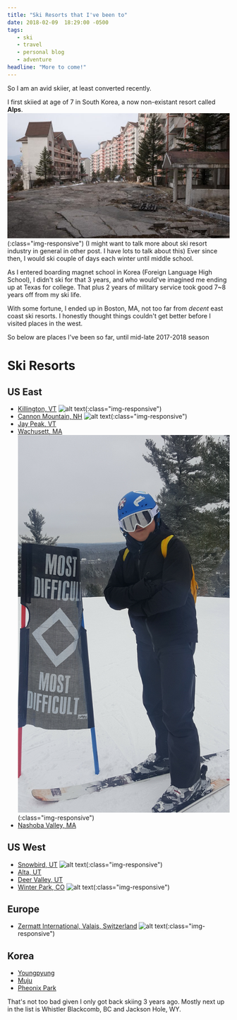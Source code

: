 ```yaml
---
title: "Ski Resorts that I've been to"
date: 2018-02-09  18:29:00 -0500
tags:
   - ski
   - travel
   - personal blog
   - adventure
headline: "More to come!"
---
```

So I am an avid skiier, at least converted recently.

I first skiied at age of 7 in South Korea, a now non-existant resort called **Alps**.
![alt text](/assets/img/ski/alps_ski.jpg)(:class="img-responsive")
(I might want to talk more about ski resort industry in general in other post. I have lots to talk about this)
Ever since then, I would ski couple of days each winter until middle school.

As I entered boarding magnet school in Korea (Foreign Language High School), I didn't ski for that 3 years, and who would've imagined me ending up at Texas for college. That plus 2 years of military service took good 7~8 years off from my ski life.

With some fortune, I ended up in Boston, MA, not too far from *decent* east coast ski resorts. I honestly thought things couldn't get better before I visited places in the west.

So below are places I've been so far, until mid-late 2017-2018 season

# Ski Resorts
## US East
* [Killington, VT](http://www.killington.com/site/index.html)
![alt text](/assets/img/ski/killington.jpg)(:class="img-responsive")
* [Cannon Mountain, NH](http://www.cannonmt.com/)
![alt text](/assets/img/ski/cannon.jpg)(:class="img-responsive")
* [Jay Peak, VT](http://www.jaypeakresort.com)
* [Wachusett, MA](http://www.wachusett.com)
![alt text](/assets/img/ski/wachusett.jpg)(:class="img-responsive")
* [Nashoba Valley, MA](https://www.skinashoba.com/)

## US West
* [Snowbird, UT](https://www.snowbird.com/)
![alt text](/assets/img/ski/snowbird.png)(:class="img-responsive")
* [Alta, UT](https://www.alta.com/)
* [Deer Valley, UT](http://www.deervalley.com/)
* [Winter Park, CO](https://www.winterparkresort.com/)
![alt text](/assets/img/ski/winterpark.png)(:class="img-responsive")

## Europe
* [Zermatt International, Valais, Switzerland](https://www.zermatt.ch/)
![alt text](/assets/img/ski/zermatt.png)(:class="img-responsive")

## Korea
* [Youngpyung](https://www.yongpyong.co.kr/eng/index.do)
* [Muju](http://www.mdysresort.com/english/ski/slope_01.asp)
* [Pheonix Park](https://www.phoenixpark.co.kr/pyeongchang/global/en/ski/slope)

That's not too bad given I only got back skiing 3 years ago.
Mostly next up in the list is Whistler Blackcomb, BC and Jackson Hole, WY.
